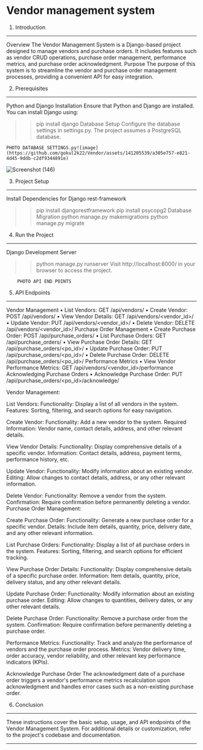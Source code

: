 # Vendor management system

1. Introduction
-----------------
Overview
The Vendor Management System is a Django-based project designed to manage vendors and purchase orders. It includes features such as vendor CRUD operations, purchase order management, performance metrics, and purchase order acknowledgment.
Purpose
The purpose of this system is to streamline the vendor and purchase order management processes, providing a convenient API for easy integration.

2. Prerequisites
----------------
Python and Django Installation
Ensure that Python and Django are installed. 
You can install Django using:
>> pip install django 
Database Setup
Configure the database settings in settings.py. The project assumes a PostgreSQL database.

	PHOTO DATABASE SETTINGS.py![image](https://github.com/gokul2k22/Vendor/assets/141205539/a305e757-e821-4d45-9ddb-c2df9344891e)

![Screenshot (146)](https://github.com/gokul2k22/Vendor/assets/141205539/5c44b7e8-ebd6-4218-886c-3a526f477025)

3. Project Setup
-----------------
Install Dependencies for Django rest-framework
>> pip install djangorestframework
>> pip install psycopg2
Database Migration
>>python manage.py makemigrations 
>>python manage.py migrate

4. Run the Project
------------------
Django Development Server
>>python manage.py runserver 
Visit http://localhost:8000/ in your browser to access the project.

		PHOTO API END POINTS

5. API Endpoints
-----------------
Vendor Management
•	List Vendors: GET /api/vendors/
•	Create Vendor: POST /api/vendors/
•	View Vendor Details: GET /api/vendors/<vendor_id>/
•	Update Vendor: PUT /api/vendors/<vendor_id>/
•	Delete Vendor: DELETE /api/vendors/<vendor_id>/
Purchase Order Management
•	Create Purchase Order: POST /api/purchase_orders/
•	List Purchase Orders: GET /api/purchase_orders/
•	View Purchase Order Details: GET /api/purchase_orders/<po_id>/
•	Update Purchase Order: PUT /api/purchase_orders/<po_id>/
•	Delete Purchase Order: DELETE /api/purchase_orders/<po_id>/
Performance Metrics
•	View Vendor Performance Metrics: GET /api/vendors/<vendor_id>/performance
Acknowledging Purchase Orders
•	Acknowledge Purchase Order: PUT /api/purchase_orders/<po_id>/acknowledge/









Vendor Management:

List Vendors:
Functionality: Display a list of all vendors in the system.
Features: Sorting, filtering, and search options for easy navigation.

Create Vendor:
Functionality: Add a new vendor to the system.
Required Information: Vendor name, contact details, address, and other relevant details.

View Vendor Details:
Functionality: Display comprehensive details of a specific vendor.
Information: Contact details, address, payment terms, performance history, etc.

Update Vendor:
Functionality: Modify information about an existing vendor.
Editing: Allow changes to contact details, address, or any other relevant information.

Delete Vendor:
Functionality: Remove a vendor from the system.
Confirmation: Require confirmation before permanently deleting a vendor.
Purchase Order Management:

Create Purchase Order:
Functionality: Generate a new purchase order for a specific vendor.
Details: Include item details, quantity, price, delivery date, and any other relevant information.


List Purchase Orders:
Functionality: Display a list of all purchase orders in the system.
Features: Sorting, filtering, and search options for efficient tracking.

View Purchase Order Details:
Functionality: Display comprehensive details of a specific purchase order.
Information: Item details, quantity, price, delivery status, and any other relevant details.

Update Purchase Order:
Functionality: Modify information about an existing purchase order.
Editing: Allow changes to quantities, delivery dates, or any other relevant details.

Delete Purchase Order:
Functionality: Remove a purchase order from the system.
Confirmation: Require confirmation before permanently deleting a purchase order.

Performance Metrics:
Functionality: Track and analyze the performance of vendors and the purchase order process.
Metrics: Vendor delivery time, order accuracy, vendor reliability, and other relevant key performance indicators (KPIs).

Acknowledge Purchase Order
The acknowledgment date of a purchase order triggers a vendor's performance metrics recalculation upon acknowledgment and handles error cases such as a non-existing purchase order.

6. Conclusion
--------------
These instructions cover the basic setup, usage, and API endpoints of the Vendor Management System. For additional details or customization, refer to the project's codebase and documentation.
________________________________________

